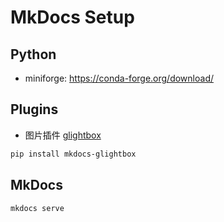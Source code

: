 # MkDocs Setup

## Python

- miniforge: https://conda-forge.org/download/

## Plugins

- 图片插件 [glightbox](https://github.com/blueswen/mkdocs-glightbox)

```bash
pip install mkdocs-glightbox
```

## MkDocs

```bashs
mkdocs serve
```